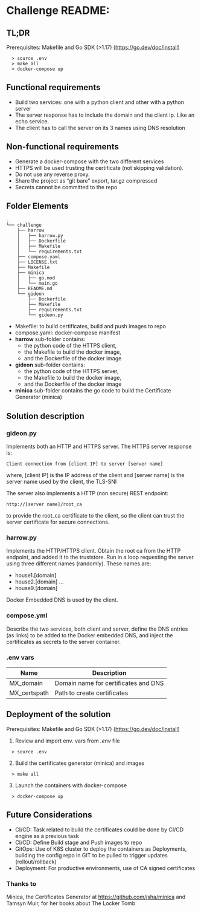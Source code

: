 # Challenge README:

## TL;DR
Prerequisites: Makefile and Go SDK (>1.17) (https://go.dev/doc/install)

``` 
  > source .env
  > make all
  > docker-compose up
```

## Functional requirements
- Build two services: one with a python client and other with a python server
- The server response has to include the domain and the client ip. Like an echo service.
- The client has to call the server on its 3 names using DNS resolution

## Non-functional requirements
- Generate a docker-compose with the two different services
- HTTPS will be used trusting the certificate (not skipping validation).
- Do not use any reverse proxy. 
- Share the project as “git bare” export, tar.gz compressed
- Secrets cannot be committed to the repo

## Folder Elements

```
.
└── challenge
    ├── harrow
    │   ├── harrow.py
    │   ├── Dockerfile
    │   ├── Makefile
    │   └── requirements.txt
    ├── compose.yaml
    ├── LICENSE.txt
    ├── Makefile
    ├── minica
    │   ├── go.mod
    │   └── main.go
    ├── README.md
    └── gideon
        ├── Dockerfile
        ├── Makefile
        ├── requirements.txt
        └── gideon.py
```
- Makefile: to build certificates, build and push images to repo
- compose.yaml: docker-compose manifest 
- **harrow** sub-folder contains:
  - the python code of the HTTPS client, 
  - the Makefile to build the docker image, 
  - and the Dockerfile of the docker image 
- **gideon** sub-folder contains: 
  - the python code of the HTTPS server,
  - the Makefile to build the docker image, 
  - and the Dockerfile of the docker image 
- **minica** sub-folder contains the go code to build the Certificate Generator (minica)

## Solution description

### gideon.py
Implements both an HTTP and HTTPS server.
The HTTPS server response is: 
```
Client connection from [client IP] to server [server name]
```
where, [client IP] is the IP address of the client and
[server name] is the server name used by the client, the TLS-SNI

The server also implements a HTTP (non secure) REST endpoint:
```
http://[server name]/root_ca
```
to provide the root_ca certificate to the client, so the client can trust the 
server certificate for secure connections.

### harrow.py
Implements the HTTP/HTTPS client. Obtain the root ca from the HTTP endpoint, and added it to the 
truststore. 
Run in a loop requesting the server using three different names (randomly). These names are:
- house1.[domain]
- house2.[domain]
...
- house9.[domain]

Docker Embedded DNS is used by the client.

### compose.yml
Describe the two services, both client and server, define the DNS entries (as links) 
to be added to the Docker embedded DNS, and inject the certificates as secrets to the server container.

### .env vars

| Name         | Description                          |
|--------------|--------------------------------------|
| MX_domain    | Domain name for certificates and DNS |
| MX_certspath | Path to create certificates          |

## Deployment of the solution

Prerequisites: Makefile and Go SDK (>1.17) (https://go.dev/doc/install)

1. Review and import env. vars from *.env* file
``` 
  > source .env
```
2. Build the certificates generator (minica) and images
``` 
  > make all
```
3. Launch the containers with docker-compose
``` 
  > docker-compose up
```

## Future Considerations
- CI/CD: Task related to build the certificates could be done by CI/CD engine as a previous task
- CI/CD: Define Build stage and Push images to repo
- GitOps: Use of K8S cluster to deploy the containers as Deployments, 
building the config repo in GIT to be pulled to trigger updates (rollout/rollback)
- Deployment: For productive environments, use of CA signed certificates


### Thanks to
Minica, the Certificates Generator at https://github.com/jsha/minica and Tamsyn Muir, for her books about The Locker Tomb

